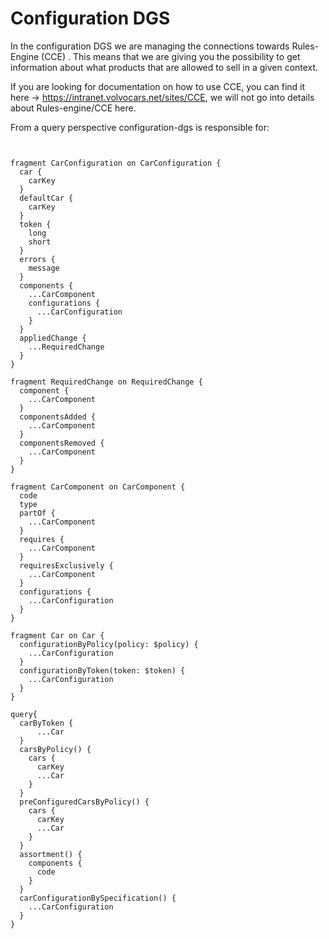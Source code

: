 # Configuration DGS

In the configuration DGS we are managing the connections towards Rules-Engine (CCE) . This means that we are giving you the possibility to get information about what products that are allowed to sell in a given context.

If you are looking for documentation on how to use CCE, you can find it here -> https://intranet.volvocars.net/sites/CCE, we will not go into details about Rules-engine/CCE here.


From a query perspective configuration-dgs is responsible for:
```gql


fragment CarConfiguration on CarConfiguration {
  car {
    carKey
  }
  defaultCar {
    carKey
  }
  token {
    long
    short
  }
  errors {
    message
  }
  components {
    ...CarComponent
    configurations {
      ...CarConfiguration
    }
  }
  appliedChange {
    ...RequiredChange
  }
}

fragment RequiredChange on RequiredChange {
  component {
    ...CarComponent
  }
  componentsAdded {
    ...CarComponent
  }
  componentsRemoved {
    ...CarComponent
  }
}

fragment CarComponent on CarComponent {
  code
  type
  partOf {
    ...CarComponent
  }
  requires {
    ...CarComponent
  }
  requiresExclusively {
    ...CarComponent
  }
  configurations {
    ...CarConfiguration
  }
}

fragment Car on Car {
  configurationByPolicy(policy: $policy) {
    ...CarConfiguration
  }
  configurationByToken(token: $token) {
    ...CarConfiguration
  }
}

query{
  carByToken {
      ...Car
  }
  carsByPolicy() {
    cars {
      carKey
      ...Car
    }
  }
  preConfiguredCarsByPolicy() {
    cars {
      carKey
      ...Car
    }
  }
  assortment() {
    components {
      code
    }
  }
  carConfigurationBySpecification() {
    ...CarConfiguration
  }
}
```